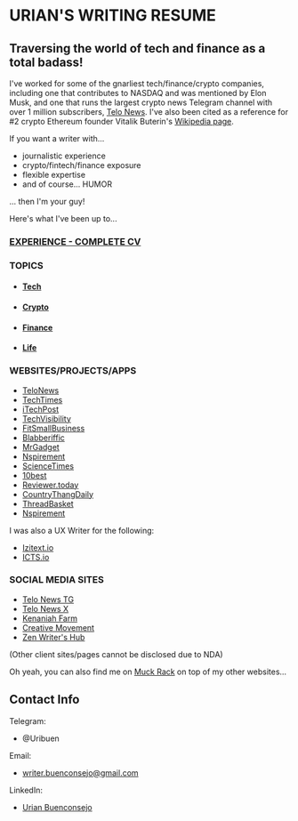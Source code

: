 # URIAN'S WRITING RESUME

## Traversing the world of tech and finance as a total badass!

I've worked for some of the gnarliest tech/finance/crypto companies, including one that contributes to NASDAQ and was mentioned by Elon Musk, and one that runs the largest crypto news Telegram channel with over 1 million subscribers, [Telo News](https://linktr.ee/telonews). I've also been cited as a reference for #2 crypto Ethereum founder Vitalik Buterin's [Wikipedia page](https://en.wikipedia.org/wiki/Vitalik_Buterin).

If you want a writer with...
- journalistic experience
- crypto/fintech/finance exposure
- flexible expertise
- and of course... HUMOR

... then I'm your guy!


Here's what I've been up to...

### [EXPERIENCE - COMPLETE CV](myexperience.github.io)
### TOPICS
- #### [Tech](techexperience.github.io)
- #### [Crypto](cryptoexperience.github.io)
- #### [Finance](financeexperience.github.io)
- #### [Life](lifeexperience.github.io)

### WEBSITES/PROJECTS/APPS
- [TeloNews](https://telonews.medium.com/)
- [TechTimes](https://www.techtimes.com/reporters/urian-b)
- [iTechPost](https://www.itechpost.com/reporters/urian-buenconsejo)
- [TechVisibility](https://www.techvisibility.com/author/uri)
- [FitSmallBusiness](https://fitsmallbusiness.com/author/urianfitsmallbusiness-com/)
- [Blabberiffic](https://www.blabberific.com/authors/urian.html)
- [MrGadget](https://mrgadget.com.au/tech-news/)
- [Nspirement](https://www.nspirement.com/author/urian-b)
- [ScienceTimes](https://www.sciencetimes.com/reporters/urian-b)
- [10best](https://www.10best.cc/)
- [Reviewer.today](https://www.reviewer.today/)
- [CountryThangDaily](https://www.countrythangdaily.com/)
- [ThreadBasket](https://threadbasket.com/blog/)
- [Nspirement](https://www.nspirement.com/author/mike-w)

I was also a UX Writer for the following:
- [Izitext.io](https://izitext.io/)
- [ICTS.io](https://icts.io/)

### SOCIAL MEDIA SITES
- [Telo News TG](https://t.me/telonews)
- [Telo News X](https://x.com/Telo_Official)
- [Kenaniah Farm](https://www.facebook.com/KenaniahFarm)
- [Creative Movement](https://www.facebook.com/CreativeMovementPH)
- [Zen Writer's Hub](https://www.facebook.com/ZenWritersHub/?ref=pages_you_manage)

(Other client sites/pages cannot be disclosed due to NDA)

Oh yeah, you can also find me on [Muck Rack](https://muckrack.com/urian-buenconsejo/articles) on top of my other websites... 

## Contact Info
Telegram:
- @Uribuen

Email:
- writer.buenconsejo@gmail.com

LinkedIn:
- [Urian Buenconsejo](https://www.linkedin.com/in/urian-buenconsejo-097812150/)

